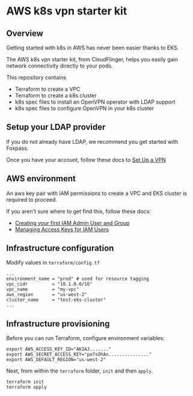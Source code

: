 # AWS k8s vpn starter kit

## Overview

Getting started with k8s in AWS has never been easier thanks to EKS.

The AWS k8s vpn starter kit, from CloudFlinger, helps you easily gain network connectivity directly to your pods.

This repository contains

-   Terraform to create a VPC
-   Terraform to create a k8s cluster
-   k8s spec files to install an OpenVPN operator with LDAP support
-   k8s spec files to configure OpenVPN in your k8s cluster

## Setup your LDAP provider

If you do not already have LDAP, we recommend you get started with Foxpass.

Once you have your account, follow these docs to [Set Up a VPN](https://foxpass.readme.io/docs/set-up-a-vpn)

## AWS environment

An aws key pair with IAM permissions to create a VPC and EKS cluster is required to proceed.

If you aren't sure where to get find this, follow these docs:

-   [Creating your first IAM Admin User and Group](https://docs.aws.amazon.com/IAM/latest/UserGuide/getting-started_create-admin-group.html)
-   [Managing Access Keys for IAM Users](https://docs.aws.amazon.com/IAM/latest/UserGuide/id_credentials_access-keys.html)

## Infrastructure configuration

Modify values in `terraform/config.tf`

```
...
environment_name = "prod" # used for resource tagging
vpc_cidr         = "10.1.0.0/16"
vpc_name         = "my-vpc"
aws_region       = "us-west-2"
cluster_name     = "test-eks-cluster"
...
```

## Infrastructure provisioning

Before you can run Terraform, configure environment variables:

```
export AWS_ACCESS_KEY_ID="AKIAJ......."
export AWS_SECRET_ACCESS_KEY="po7sOhAn..............."
export AWS_DEFAULT_REGION="us-west-2"
```

Next, from within the `terraform` folder, `init` and then `apply`.

```
terraform init
terraform apply
```
